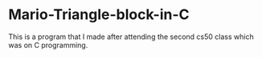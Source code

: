# Mario-Triangle-block-in-C
This is a program that I made after attending the second cs50 class which was on C programming.
